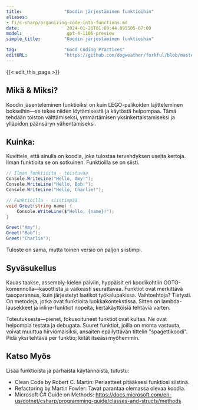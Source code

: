```yaml
---
title:                "Koodin järjestäminen funktioihin"
aliases:
- fi/c-sharp/organizing-code-into-functions.md
date:                  2024-01-26T01:09:44.095505-07:00
model:                 gpt-4-1106-preview
simple_title:         "Koodin järjestäminen funktioihin"

tag:                  "Good Coding Practices"
editURL:              "https://github.com/dogweather/forkful/blob/master/content/fi/c-sharp/organizing-code-into-functions.md"
---
```


{{< edit_this_page >}}

## Mikä & Miksi?
Koodin jäsenteleminen funktioiksi on kuin LEGO-palikoiden lajitteleminen bokseihin—se tekee niiden löytämisestä ja käytöstä helpompaa. Tämä tehdään toiston välttämiseksi, ymmärtämisen yksinkertaistamiseksi ja ylläpidon päänsäryn vähentämiseksi.

## Kuinka:
Kuvittele, että sinulla on koodia, joka tulostaa tervehdyksen useita kertoja. Ilman funktioita se on sotkuinen. Funktioilla se on siisti.

```C#
// Ilman funktioita - toistuvaa
Console.WriteLine("Hello, Amy!");
Console.WriteLine("Hello, Bob!");
Console.WriteLine("Hello, Charlie!");

// Funktioilla - siistimpää
void Greet(string name) {
    Console.WriteLine($"Hello, {name}!");
}

Greet("Amy");
Greet("Bob");
Greet("Charlie");
```

Tuloste on sama, mutta toinen versio on paljon siistimpi.

## Syväsukellus
Kauas taakse, assembly-kielen päiviin, hyppäisit eri koodikohtiin GOTO-komennolla—kaoottista ja vaikeasti seurattavaa. Funktiot ovat merkittävä tasoparannus, kuin järjestetyt laatikot työkalupakissa. Vaihtoehtoja? Tietysti. On metodeja, jotka ovat funktioita luokkakontekstissa. Sitten on lambda-lausekkeet ja inline-funktiot nopeita, kertakäyttöisiä tehtäviä varten.

Toteutuksesta—pienet, fokusoituneet funktiot ovat kultaa. Ne ovat helpompia testata ja debugata. Suuret funktiot, joilla on monta vastuuta, voivat muuttua hirviömäisiksi, ansaiten epäilyttävän tittelin "spagettikoodi". Pidä yksi tehtävä per funktio; kiität itseäsi myöhemmin.

## Katso Myös
Lisää funktioista ja parhaista käytännöistä, tutustu:

- Clean Code by Robert C. Martin: Periaatteet pitääksesi funktiosi siistinä.
- Refactoring by Martin Fowler: Tavat parantaa olemassa olevaa koodia.
- Microsoft C# Guide on Methods: https://docs.microsoft.com/en-us/dotnet/csharp/programming-guide/classes-and-structs/methods
